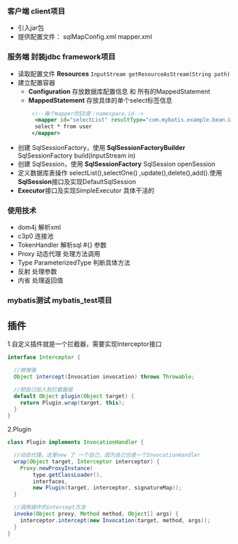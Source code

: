 ### 客户端 client项目

* 引入jar包
* 提供配置文件： sqlMapConfig.xml mapper.xml

### 服务端 封装jdbc framework项目

* 读取配置文件 **Resources**
  `InputStream getResourceAsStream(String path)`
* 建立配置容器
    * **Configuration** 存放数据库配置信息 和 所有的MappedStatement
    * **MappedStatement** 存放具体的单个select标签信息
      ```xml
       <!--每个mapper的ID是：namespace.id-->
        <mapper id="selectList" resultType="com.mybatis.example.bean.User">
        select * from user
       </mapper>
      ```
* 创建 SqlSessionFactory，使用 **SqlSessionFactoryBuilder** SqlSessionFactory build(InputStream in)
* 创建 SqlSession，使用 **SqlSessionFactory** SqlSession openSession
* 定义数据库表操作 selectList(),selectOne()
  ,update(),delete(),add().使用**SqlSession**接口及实现DefaultSqlSession
* **Executor**接口及实现SimpleExecutor 具体干活的

### 使用技术

* dom4j 解析xml
* c3p0 连接池
* TokenHandler 解析sql #{} 参数
* Proxy 动态代理 处理方法调用
* Type ParameterizedType 判断具体方法
* 反射 处理参数
* 内省 处理返回值

### mybatis测试 mybatis_test项目

## 插件

1.自定义插件就是一个拦截器，需要实现Interceptor接口

```java
interface Interceptor {

  //做增强
  Object intercept(Invocation invocation) throws Throwable;

  //把自己加入到拦截器链
  default Object plugin(Object target) {
    return Plugin.wrap(target, this);
  }
}
```

2.Plugin

```java
class Plugin implements InvocationHandler {

  //动态代理。这里new 了 一个自己，因为自己也是一个InvocationHandler
  wrap(Object target, Interceptor interceptor) {
    Proxy.newProxyInstance(
        type.getClassLoader(),
        interfaces,
        new Plugin(target, interceptor, signatureMap));
  }

  //调用插件的intercept方法
  invoke(Object proxy, Method method, Object[] args) {
    interceptor.intercept(new Invocation(target, method, args));
  }
}

```

